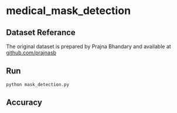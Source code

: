 # medical_mask_detection

## Dataset Referance
The original dataset is prepared by Prajna Bhandary and available at [github.com/prajnasb](https://github.com/prajnasb/observations/tree/master/experiements/data)

## Run
```shell
python mask_detection.py
```

## Accuracy

